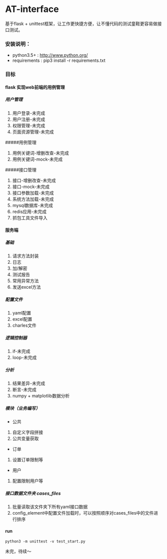 # AT-interface
基于flask + unittest框架，让工作更快捷方便，让不懂代码的测试童鞋更容易做接口测试。

### 安装说明：
* python3.5+ : http://www.python.org/
* requirements : pip3 install -r requirements.txt

### 目标
#### flask 实现web前端的用例管理
##### 用户管理
1. 用户登录-未完成
2. 用户注册-未完成
3. 权限管理-未完成
4. 页面资源管理-未完成

#####用例管理
1. 用例关键词-增删改查-未完成
2. 用例关键词-mock-未完成

#####接口管理
1. 接口-增删改查-未完成
2. 接口-mock-未完成
3. 接口参数加载-未完成
4. 系统方法加载-未完成
5. mysql数据库-未完成
6. redis应用-未完成
7. 抓包工具文件导入

#### 服务端
##### 基础
1. 请求方法封装
2. 日志
3. 加/解密
4. 测试报告
5. 常用异常方法
6. 发送excel方法

##### 配置文件
1. yaml配置
2. excel配置
3. charles文件

##### 逻辑控制器
1. if-未完成
2. loop-未完成

##### 分析
1. 结果差异-未完成
2. 断言-未完成
3. numpy + matplotlib数据分析

##### 模块（业务编写）
* 公共

1. 自定义字段拼接
2. 公共变量获取

* 订单
1. 设置订单限制等

* 用户
1. 配置限制用户等

##### 接口数据文件夹 cases_files
1. 批量读取该文件夹下所有yaml接口数据
2. config_element中配置文件加载时，可以按照顺序对cases_files中的文件进行排序

#### run
```
python3 -m unittest -v test_start.py
```



未完，待续～
